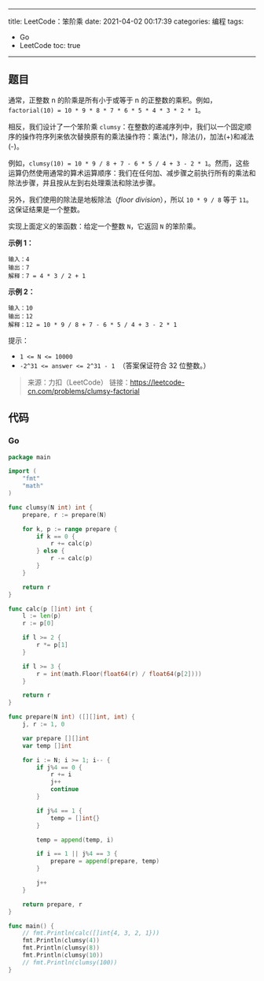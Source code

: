 ----
title: LeetCode：笨阶乘
date: 2021-04-02 00:17:39
categories: 编程
tags: 
- Go
- LeetCode
toc: true
----

## 题目

通常，正整数 n 的阶乘是所有小于或等于 n 的正整数的乘积。例如，`factorial(10) = 10 * 9 * 8 * 7 * 6 * 5 * 4 * 3 * 2 * 1`。

相反，我们设计了一个笨阶乘 `clumsy`：在整数的递减序列中，我们以一个固定顺序的操作符序列来依次替换原有的乘法操作符：乘法(*)，除法(/)，加法(+)和减法(-)。

例如，`clumsy(10) = 10 * 9 / 8 + 7 - 6 * 5 / 4 + 3 - 2 * 1`。然而，这些运算仍然使用通常的算术运算顺序：我们在任何加、减步骤之前执行所有的乘法和除法步骤，并且按从左到右处理乘法和除法步骤。

另外，我们使用的除法是地板除法（*floor division*），所以 `10 * 9 / 8` 等于 `11`。这保证结果是一个整数。

实现上面定义的笨函数：给定一个整数 `N`，它返回 `N` 的笨阶乘。

<!-- more -->

**示例 1：**

```
输入：4
输出：7
解释：7 = 4 * 3 / 2 + 1
```

**示例 2：**

```
输入：10
输出：12
解释：12 = 10 * 9 / 8 + 7 - 6 * 5 / 4 + 3 - 2 * 1
```

提示：

- `1 <= N <= 10000`
- `-2^31 <= answer <= 2^31 - 1`  （答案保证符合 32 位整数。）

> 来源：力扣（LeetCode）
> 链接：https://leetcode-cn.com/problems/clumsy-factorial

## 代码

### Go

```go
package main

import (
	"fmt"
	"math"
)

func clumsy(N int) int {
	prepare, r := prepare(N)

	for k, p := range prepare {
		if k == 0 {
			r += calc(p)
		} else {
			r -= calc(p)
		}
	}

	return r
}

func calc(p []int) int {
	l := len(p)
	r := p[0]

	if l >= 2 {
		r *= p[1]
	}

	if l >= 3 {
		r = int(math.Floor(float64(r) / float64(p[2])))
	}

	return r
}

func prepare(N int) ([][]int, int) {
	j, r := 1, 0

	var prepare [][]int
	var temp []int

	for i := N; i >= 1; i-- {
		if j%4 == 0 {
			r += i
			j++
			continue
		}

		if j%4 == 1 {
			temp = []int{}
		}

		temp = append(temp, i)

		if i == 1 || j%4 == 3 {
			prepare = append(prepare, temp)
		}

		j++
	}

	return prepare, r
}

func main() {
	// fmt.Println(calc([]int{4, 3, 2, 1}))
	fmt.Println(clumsy(4))
	fmt.Println(clumsy(8))
	fmt.Println(clumsy(10))
	// fmt.Println(clumsy(100))
}
```